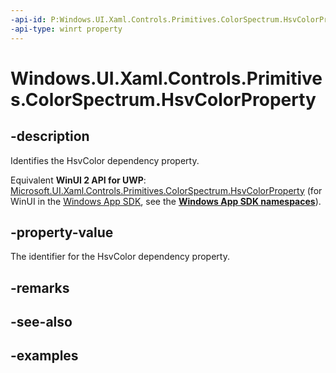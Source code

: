 ```yaml
---
-api-id: P:Windows.UI.Xaml.Controls.Primitives.ColorSpectrum.HsvColorProperty
-api-type: winrt property
---
```


<!-- Property syntax.
public DependencyProperty HsvColorProperty { get; }
-->

# Windows.UI.Xaml.Controls.Primitives.ColorSpectrum.HsvColorProperty

## -description

Identifies the HsvColor dependency property.

Equivalent **WinUI 2 API for UWP**: [Microsoft.UI.Xaml.Controls.Primitives.ColorSpectrum.HsvColorProperty](/windows/winui/api/microsoft.ui.xaml.controls.primitives.colorspectrum.hsvcolorproperty) (for WinUI in the [Windows App SDK](/windows/apps/windows-app-sdk/), see the **[Windows App SDK namespaces](/windows/windows-app-sdk/api/winrt/)**).

## -property-value

The identifier for the HsvColor dependency property.

## -remarks

## -see-also

## -examples

